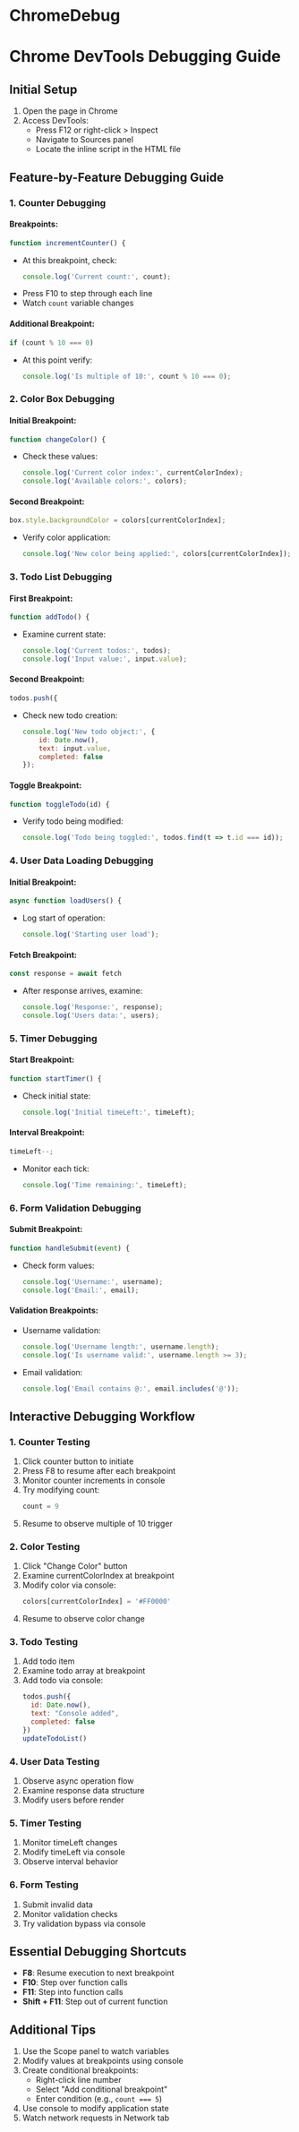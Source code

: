 # ChromeDebug

# Chrome DevTools Debugging Guide

## Initial Setup
1. Open the page in Chrome
2. Access DevTools:
   - Press F12 or right-click > Inspect
   - Navigate to Sources panel
   - Locate the inline script in the HTML file

## Feature-by-Feature Debugging Guide

### 1. Counter Debugging
#### Breakpoints:
```javascript
function incrementCounter() {
```
- At this breakpoint, check:
  ```javascript
  console.log('Current count:', count);
  ```
- Press F10 to step through each line
- Watch `count` variable changes

#### Additional Breakpoint:
```javascript
if (count % 10 === 0)
```
- At this point verify:
  ```javascript
  console.log('Is multiple of 10:', count % 10 === 0);
  ```

### 2. Color Box Debugging
#### Initial Breakpoint:
```javascript
function changeColor() {
```
- Check these values:
  ```javascript
  console.log('Current color index:', currentColorIndex);
  console.log('Available colors:', colors);
  ```

#### Second Breakpoint:
```javascript
box.style.backgroundColor = colors[currentColorIndex];
```
- Verify color application:
  ```javascript
  console.log('New color being applied:', colors[currentColorIndex]);
  ```

### 3. Todo List Debugging
#### First Breakpoint:
```javascript
function addTodo() {
```
- Examine current state:
  ```javascript
  console.log('Current todos:', todos);
  console.log('Input value:', input.value);
  ```

#### Second Breakpoint:
```javascript
todos.push({
```
- Check new todo creation:
  ```javascript
  console.log('New todo object:', {
      id: Date.now(),
      text: input.value,
      completed: false
  });
  ```

#### Toggle Breakpoint:
```javascript
function toggleTodo(id) {
```
- Verify todo being modified:
  ```javascript
  console.log('Todo being toggled:', todos.find(t => t.id === id));
  ```

### 4. User Data Loading Debugging
#### Initial Breakpoint:
```javascript
async function loadUsers() {
```
- Log start of operation:
  ```javascript
  console.log('Starting user load');
  ```

#### Fetch Breakpoint:
```javascript
const response = await fetch
```
- After response arrives, examine:
  ```javascript
  console.log('Response:', response);
  console.log('Users data:', users);
  ```

### 5. Timer Debugging
#### Start Breakpoint:
```javascript
function startTimer() {
```
- Check initial state:
  ```javascript
  console.log('Initial timeLeft:', timeLeft);
  ```

#### Interval Breakpoint:
```javascript
timeLeft--;
```
- Monitor each tick:
  ```javascript
  console.log('Time remaining:', timeLeft);
  ```

### 6. Form Validation Debugging
#### Submit Breakpoint:
```javascript
function handleSubmit(event) {
```
- Check form values:
  ```javascript
  console.log('Username:', username);
  console.log('Email:', email);
  ```

#### Validation Breakpoints:
- Username validation:
  ```javascript
  console.log('Username length:', username.length);
  console.log('Is username valid:', username.length >= 3);
  ```
- Email validation:
  ```javascript
  console.log('Email contains @:', email.includes('@'));
  ```

## Interactive Debugging Workflow

### 1. Counter Testing
1. Click counter button to initiate
2. Press F8 to resume after each breakpoint
3. Monitor counter increments in console
4. Try modifying count:
   ```javascript
   count = 9
   ```
5. Resume to observe multiple of 10 trigger

### 2. Color Testing
1. Click "Change Color" button
2. Examine currentColorIndex at breakpoint
3. Modify color via console:
   ```javascript
   colors[currentColorIndex] = '#FF0000'
   ```
4. Resume to observe color change

### 3. Todo Testing
1. Add todo item
2. Examine todo array at breakpoint
3. Add todo via console:
   ```javascript
   todos.push({
     id: Date.now(),
     text: "Console added",
     completed: false
   })
   updateTodoList()
   ```

### 4. User Data Testing
1. Observe async operation flow
2. Examine response data structure
3. Modify users before render

### 5. Timer Testing
1. Monitor timeLeft changes
2. Modify timeLeft via console
3. Observe interval behavior

### 6. Form Testing
1. Submit invalid data
2. Monitor validation checks
3. Try validation bypass via console

## Essential Debugging Shortcuts
- **F8**: Resume execution to next breakpoint
- **F10**: Step over function calls
- **F11**: Step into function calls
- **Shift + F11**: Step out of current function

## Additional Tips
1. Use the Scope panel to watch variables
2. Modify values at breakpoints using console
3. Create conditional breakpoints:
   - Right-click line number
   - Select "Add conditional breakpoint"
   - Enter condition (e.g., `count === 5`)
4. Use console to modify application state
5. Watch network requests in Network tab

